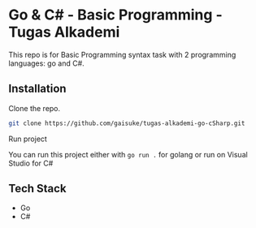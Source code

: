 # Go & C# - Basic Programming - Tugas Alkademi

This repo is for Basic Programming syntax task with 2 programming languages: go and C#.

## Installation

Clone the repo.

```bash
git clone https://github.com/gaisuke/tugas-alkademi-go-cSharp.git
```

Run project

You can run this project either with `go run .` for golang or run on Visual Studio for C#

## Tech Stack

- Go
- C#
